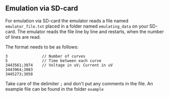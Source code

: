 ## Emulation via SD-card
For emulation via SD-card the emulator reads a file named `emulator_file.txt` placed in a folder named `emulating_data` on your SD-card.
The emulator reads the file line by line and restarts, when the number of lines are read. 

The format needs to be as follows:
```
3               // Number of curves
5               // Time between each curve
3443561;3074    // Voltage in uV; Current in uV
3443964;3083
3445273;3058
```
Take care of the delimiter `;` and don't put any comments in the file. 
An example file can be found in the folder `example`

